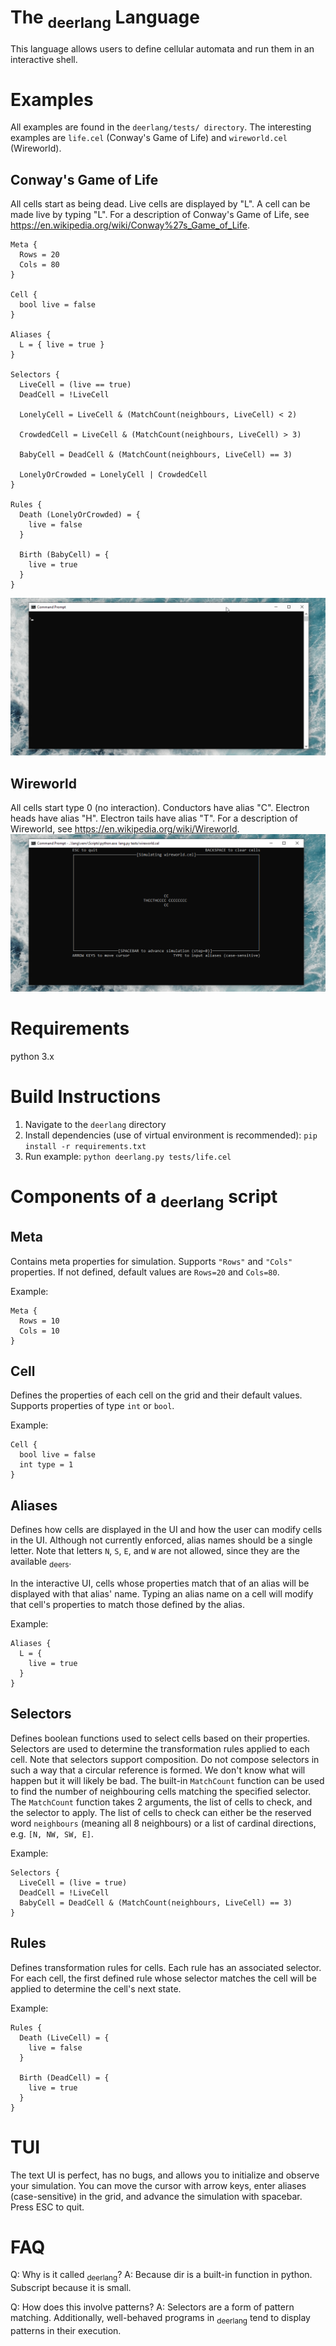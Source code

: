 # The <sub>deerlang</sub> Language
This language allows users to define cellular automata and run them in an interactive shell.

# Examples
All examples are found in the `deerlang/tests/ directory`. The interesting examples are `life.cel` (Conway's Game of Life) and `wireworld.cel` (Wireworld).

## Conway's Game of Life
All cells start as being dead. Live cells are displayed by "L". A cell can be made live by typing "L". For a description of Conway's Game of Life, see https://en.wikipedia.org/wiki/Conway%27s_Game_of_Life.
```
Meta {
  Rows = 20
  Cols = 80
}

Cell {
  bool live = false
}

Aliases {
  L = { live = true }
}

Selectors {
  LiveCell = (live == true)
  DeadCell = !LiveCell

  LonelyCell = LiveCell & (MatchCount(neighbours, LiveCell) < 2)

  CrowdedCell = LiveCell & (MatchCount(neighbours, LiveCell) > 3)

  BabyCell = DeadCell & (MatchCount(neighbours, LiveCell) == 3)

  LonelyOrCrowded = LonelyCell | CrowdedCell
}

Rules {
  Death (LonelyOrCrowded) = {
    live = false
  }

  Birth (BabyCell) = {
    live = true
  }
}
```
![](gifs/deerlang_life.gif)

## Wireworld
All cells start type 0 (no interaction). Conductors have alias "C". Electron heads have alias "H". Electron tails have alias "T". For a description of Wireworld, see https://en.wikipedia.org/wiki/Wireworld.
![](gifs/deerlang_wireworld.gif)

# Requirements
python 3.x

# Build Instructions
1. Navigate to the `deerlang` directory
2. Install dependencies (use of virtual environment is recommended): `pip install -r requirements.txt`
3. Run example: `python deerlang.py tests/life.cel`

# Components of a <sub>deerlang</sub> script
## Meta
Contains meta properties for simulation. Supports `"Rows"` and `"Cols"` properties. If not defined, default values are `Rows=20` and `Cols=80`.

Example:
```
Meta {
  Rows = 10
  Cols = 10  
}
```

## Cell
Defines the properties of each cell on the grid and their default values. Supports properties of type `int` or `bool`.

Example:
```
Cell {
  bool live = false
  int type = 1
}
```

## Aliases
Defines how cells are displayed in the UI and how the user can modify cells in the UI. Although not currently enforced, alias names should be a single letter. Note that letters `N`, `S`, `E`, and `W` are not allowed, since they are the available <sub>deers</sub>.

In the interactive UI, cells whose properties match that of an alias will be displayed with that alias' name. Typing an alias name on a cell will modify that cell's properties to match those defined by the alias.

Example:
```
Aliases {
  L = {
    live = true
  }
}
```

## Selectors
Defines boolean functions used to select cells based on their properties. Selectors are used to determine the transformation rules applied to each cell. Note that selectors support composition. Do not compose selectors in such a way that a circular reference is formed. We don't know what will happen but it will likely be bad. The built-in `MatchCount` function can be used to find the number of neighbouring cells matching the specified selector. The `MatchCount` function takes 2 arguments, the list of cells to check, and the selector to apply. The list of cells to check can either be the reserved word `neighbours` (meaning all 8 neighbours) or a list of cardinal directions, e.g. `[N, NW, SW, E]`.

Example:
```
Selectors {
  LiveCell = (live = true)
  DeadCell = !LiveCell
  BabyCell = DeadCell & (MatchCount(neighbours, LiveCell) == 3)
}
```

## Rules
Defines transformation rules for cells. Each rule has an associated selector. For each cell, the first defined rule whose selector matches the cell will be applied to determine the cell's next state.

Example:
```
Rules {
  Death (LiveCell) = {
    live = false
  }

  Birth (DeadCell) = {
    live = true
  }
}
```

# TUI
The text UI is perfect, has no bugs, and allows you to initialize and observe your simulation. You can move the cursor with arrow keys, enter aliases (case-sensitive) in the grid, and advance the simulation with spacebar. Press ESC to quit.

# FAQ
Q: Why is it called <sub>deerlang</sub>?
A: Because dir is a built-in function in python. Subscript because it is small.

Q: How does this involve patterns?
A: Selectors are a form of pattern matching. Additionally, well-behaved programs in <sub>deerlang</sub> tend to display patterns in their execution.

